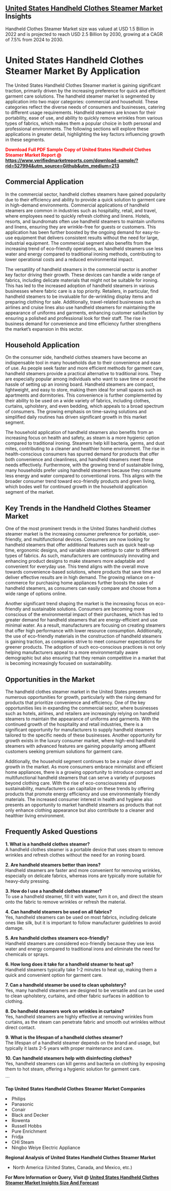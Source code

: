 <h2><a href="https://www.verifiedmarketreports.com/download-sample/?rid=527994&amp;utm_source=Github&amp;utm_medium=213" target="_blank">United States Handheld Clothes Steamer Market</a> Insights</h2><p>Handheld Clothes Steamer Market size was valued at USD 1.5 Billion in 2022 and is projected to reach USD 2.5 Billion by 2030, growing at a CAGR of 7.5% from 2024 to 2030.</p><p><h1>United States Handheld Clothes Steamer Market By Application</h1><p>The United States Handheld Clothes Steamer market is gaining significant traction, primarily driven by the increasing preference for quick and efficient garment care solutions. The handheld steamer market is segmented by application into two major categories: commercial and household. These categories reflect the diverse needs of consumers and businesses, catering to different usage requirements. Handheld steamers are known for their portability, ease of use, and ability to quickly remove wrinkles from various types of fabrics, which makes them a popular choice in both personal and professional environments. The following sections will explore these applications in greater detail, highlighting the key factors influencing growth in these segments.</p><p><strong><p><span class=""><span style="color: #ff0000;"><strong>Download Full PDF Sample Copy of United States Handheld Clothes Steamer Market Report</strong> @ </span><a href="https://www.verifiedmarketreports.com/download-sample/?rid=527994&amp;utm_source=Github&amp;utm_medium=213" target="_blank">https://www.verifiedmarketreports.com/download-sample/?rid=527994&amp;utm_source=Github&amp;utm_medium=213</a></span></p></strong></p><h2>Commercial Application</h2><p>In the commercial sector, handheld clothes steamers have gained popularity due to their efficiency and ability to provide a quick solution to garment care in high-demand environments. Commercial applications of handheld steamers are common in industries such as hospitality, retail, and travel, where employees need to quickly refresh clothing and linens. Hotels, resorts, and laundromats often use handheld steamers to maintain uniforms and linens, ensuring they are wrinkle-free for guests or customers. This application has been further boosted by the ongoing demand for easy-to-use equipment that delivers consistent results without the need for large, industrial equipment. The commercial segment also benefits from the increasing trend of eco-friendly operations, as handheld steamers use less water and energy compared to traditional ironing methods, contributing to lower operational costs and a reduced environmental impact.</p><p>The versatility of handheld steamers in the commercial sector is another key factor driving their growth. These devices can handle a wide range of fabrics, including delicate materials that might not be suitable for ironing. This has led to the increased adoption of handheld steamers in various businesses where fabric care is a top priority. Retailers, in particular, find handheld steamers to be invaluable for de-wrinkling display items and preparing clothing for sale. Additionally, travel-related businesses such as airlines and cruise lines also use handheld steamers for maintaining the appearance of uniforms and garments, enhancing customer satisfaction by ensuring a polished and professional look for their staff. The rise in business demand for convenience and time efficiency further strengthens the market’s expansion in this sector.</p><h2>Household Application</h2><p>On the consumer side, handheld clothes steamers have become an indispensable tool in many households due to their convenience and ease of use. As people seek faster and more efficient methods for garment care, handheld steamers provide a practical alternative to traditional irons. They are especially popular among individuals who want to save time or avoid the hassle of setting up an ironing board. Handheld steamers are compact, lightweight, and easy to store, making them ideal for small spaces such as apartments and dormitories. This convenience is further complemented by their ability to be used on a wide variety of fabrics, including clothes, curtains, upholstery, and even bedding, which appeals to a broad spectrum of consumers. The growing emphasis on time-saving solutions and simplified daily routines has driven significant growth in this market segment.</p><p>The household application of handheld steamers also benefits from an increasing focus on health and safety, as steam is a more hygienic option compared to traditional ironing. Steamers help kill bacteria, germs, and dust mites, contributing to a cleaner and healthier home environment. The rise in health-conscious consumers has spurred demand for products that offer both convenience and cleanliness, and handheld steamers meet these needs effectively. Furthermore, with the growing trend of sustainable living, many households prefer using handheld steamers because they consume less energy and water compared to conventional irons. This aligns with the broader consumer trend toward eco-friendly products and green living, which bodes well for continued growth in the household application segment of the market.</p><h2>Key Trends in the Handheld Clothes Steamer Market</h2><p>One of the most prominent trends in the United States handheld clothes steamer market is the increasing consumer preference for portable, user-friendly, and multifunctional devices. Consumers are now looking for handheld steamers that offer additional features such as quick heat-up time, ergonomic designs, and variable steam settings to cater to different types of fabrics. As such, manufacturers are continuously innovating and enhancing product designs to make steamers more adaptable and convenient for everyday use. This trend aligns with the overall move towards convenience-based solutions, where products that save time and deliver effective results are in high demand. The growing reliance on e-commerce for purchasing home appliances further boosts the sales of handheld steamers, as consumers can easily compare and choose from a wide range of options online.</p><p>Another significant trend shaping the market is the increasing focus on eco-friendly and sustainable solutions. Consumers are becoming more conscious of the environmental impact of their purchases, which has led to greater demand for handheld steamers that are energy-efficient and use minimal water. As a result, manufacturers are focusing on creating steamers that offer high performance with lower resource consumption. Additionally, the use of eco-friendly materials in the construction of handheld steamers is gaining traction, as companies strive to meet consumer expectations for greener products. The adoption of such eco-conscious practices is not only helping manufacturers appeal to a more environmentally aware demographic but also ensuring that they remain competitive in a market that is becoming increasingly focused on sustainability.</p><h2>Opportunities in the Market</h2><p>The handheld clothes steamer market in the United States presents numerous opportunities for growth, particularly with the rising demand for products that prioritize convenience and efficiency. One of the key opportunities lies in expanding the commercial sector, where businesses such as hotels, airlines, and retailers are increasingly relying on handheld steamers to maintain the appearance of uniforms and garments. With the continued growth of the hospitality and retail industries, there is a significant opportunity for manufacturers to supply handheld steamers tailored to the specific needs of these businesses. Another opportunity for growth exists in the luxury consumer market, where high-end handheld steamers with advanced features are gaining popularity among affluent customers seeking premium solutions for garment care.</p><p>Additionally, the household segment continues to be a major driver of growth in the market. As more consumers embrace minimalist and efficient home appliances, there is a growing opportunity to introduce compact and multifunctional handheld steamers that can serve a variety of purposes beyond clothing care. With the rise of eco-consciousness and sustainability, manufacturers can capitalize on these trends by offering products that promote energy efficiency and use environmentally friendly materials. The increased consumer interest in health and hygiene also presents an opportunity to market handheld steamers as products that not only enhance clothing appearance but also contribute to a cleaner and healthier living environment.</p><h2>Frequently Asked Questions</h2><p><strong>1. What is a handheld clothes steamer?</strong><br> A handheld clothes steamer is a portable device that uses steam to remove wrinkles and refresh clothes without the need for an ironing board.</p><p><strong>2. Are handheld steamers better than irons?</strong><br> Handheld steamers are faster and more convenient for removing wrinkles, especially on delicate fabrics, whereas irons are typically more suitable for heavy-duty pressing.</p><p><strong>3. How do I use a handheld clothes steamer?</strong><br> To use a handheld steamer, fill it with water, turn it on, and direct the steam onto the fabric to remove wrinkles or refresh the material.</p><p><strong>4. Can handheld steamers be used on all fabrics?</strong><br> Yes, handheld steamers can be used on most fabrics, including delicate ones like silk, but it is important to follow manufacturer guidelines to avoid damage.</p><p><strong>5. Are handheld clothes steamers eco-friendly?</strong><br> Handheld steamers are considered eco-friendly because they use less water and energy compared to traditional irons and eliminate the need for chemicals or sprays.</p><p><strong>6. How long does it take for a handheld steamer to heat up?</strong><br> Handheld steamers typically take 1-2 minutes to heat up, making them a quick and convenient option for garment care.</p><p><strong>7. Can a handheld steamer be used to clean upholstery?</strong><br> Yes, many handheld steamers are designed to be versatile and can be used to clean upholstery, curtains, and other fabric surfaces in addition to clothing.</p><p><strong>8. Do handheld steamers work on wrinkles in curtains?</strong><br> Yes, handheld steamers are highly effective at removing wrinkles from curtains, as the steam can penetrate fabric and smooth out wrinkles without direct contact.</p><p><strong>9. What is the lifespan of a handheld clothes steamer?</strong><br> The lifespan of a handheld steamer depends on the brand and usage, but typically it lasts 2-5 years with proper maintenance and care.</p><p><strong>10. Can handheld steamers help with disinfecting clothes?</strong><br> Yes, handheld steamers can kill germs and bacteria on clothing by exposing them to hot steam, offering a hygienic solution for garment care.</p>```</p><p><strong>Top United States Handheld Clothes Steamer Market Companies</strong></p><div data-test-id=""><p><li>Philips</li><li> Panasonic</li><li> Conair</li><li> Black and Decker</li><li> Rowenta</li><li> Russell Hobbs</li><li> Pure Enrichment</li><li> Fridja</li><li> CHI Steam</li><li> Ningbo Weiye Electric Appliance</li></p><div><strong>Regional Analysis of&nbsp;United States Handheld Clothes Steamer Market</strong></div><ul><li dir="ltr"><p dir="ltr">North America&nbsp;(United States, Canada, and Mexico, etc.)</p></li></ul><p><strong>For More Information or Query, Visit @&nbsp;</strong><strong><a href="https://www.verifiedmarketreports.com/product/handheld-clothes-steamer-market/?utm_source=Github&amp;utm_medium=213" target="_blank">United States Handheld Clothes Steamer Market Insights Size And Forecast</a></strong></p></div>
